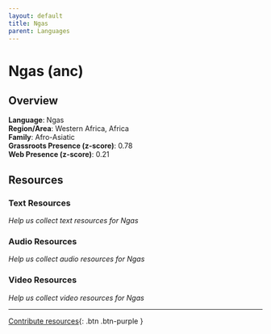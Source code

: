 ```yaml
---
layout: default
title: Ngas
parent: Languages
---
```


# Ngas (anc)

## Overview

**Language**: Ngas  
**Region/Area**: Western Africa, Africa  
**Family**: Afro-Asiatic  
**Grassroots Presence (z-score)**: 0.78  
**Web Presence (z-score)**: 0.21  

## Resources

### Text Resources
*Help us collect text resources for Ngas*

### Audio Resources
*Help us collect audio resources for Ngas*

### Video Resources
*Help us collect video resources for Ngas*

---

[Contribute resources](https://forms.office.com/e/1SfLJx3u1r){: .btn .btn-purple }
